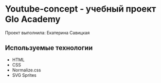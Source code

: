 # Youtube-concept - учебный проект Glo Academy
Проект выполнила: Екатерина Савицкая 

## Используемые технологии
- HTML
- CSS
- Normalize.css
- SVG Sprites
